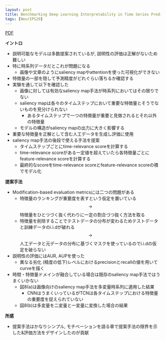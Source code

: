 ```yaml
---
layout: post
title: Benchmarking Deep Learning Interpretability in Time Series Predictions 
tags: [NeurIPS20]
---
```


<!--more-->

[PDF](https://papers.nips.cc/paper/2020/file/47a3893cc405396a5c30d91320572d6d-Paper.pdf)

**イントロ**
- 説明可能なモデルは多数提案されているが, 説明性の評価は正解がないため難しい
- 特に時系列データだとこれが問題になる
  - 画像や文章のようにsaliency mapやattentionを使った可視化ができない
- 特徴量の一部を隠して予測精度がどれぐらい落ちるか確認する
- 実験を通して以下を確認した
  - 画像に対しては有効なsaliency map手法が時系列においてはその限りでない
  - saliency mapは各々のタイムステップにおいて重要な特徴量とそうでないものを見分けられない
    - あるタイムステップで一つの特徴量が重要と見做されるとそれ以外の特徴量 
  - モデルの構造がsaliency mapの出力に大きく影響する
- 重要な特徴量を正解として含む人工データを生成し評価に使用
- saliency map手法の後段で使える手法を提案 
  - タイムステップごとにtime-relevance scoreを計算する
  - time-relevance scoreがある一定値を超えていたら各特徴量ごとにfeature-relevance scoreを計算する
  - 最終的なscoreをtime-relevance scoreとfeature-relevance scoreの積でモデル化

**提案手法**
- Modification-based evaluation metricsには二つの問題がある
  - 特徴量のランキングが重要度を表すという仮定を置いている  
  $$\rightarrow$$ 特徴量をひとつづく抜く代わりに一定の割合づつ抜く方法を取る
  - 特徴量を削除することでテストデータの分布が変わるためテストデータと訓練データのi.i.dが破れる  
  $$\rightarrow$$ 人工データと元データの分布に基づくマスクを使っているのでi.i.dの仮定を破らない
- 説明性の評価にはAUR, AUPを使った
  - 異なる劣化 (精度の低下)レベルにおけるprecisionとrecallの値を用いてcurveを描く
- 時間・特徴量ドメインが融合している場合は既存のsaliency map手法ではうまくいかない
  - 図8(a)は画像向けのsaliency map手法を多変量時系列に適用した結果
    - CNNはうまくいっているがTCNは各タイムステップにおける特徴量の重要度を捉えられていない
  - 図8(b)は多変量を二変量と一変量に変換した場合の結果

**所感**
- 提案手法はかなりシンプル, モチベーションを語る章で提案手法の限界を示した&評価方法をデザインしたのが貢献

